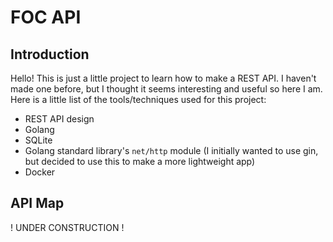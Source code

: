 # FOC API
## Introduction

Hello! This is just a little project to learn how to make a REST API. I haven't made one before, but I thought it seems interesting and useful so here I am. Here is a little list of the tools/techniques used for this project:

- REST API design
- Golang
- SQLite
- Golang standard library's `net/http` module (I initially wanted to use gin, but decided to use this to make a more lightweight app)
- Docker

## API Map

! UNDER CONSTRUCTION !